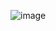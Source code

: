 
![image](https://github.com/BalakumarBalasundaram/DrivingLicense/assets/13875254/06462035-1d2c-4950-9254-8491b5390b30)
